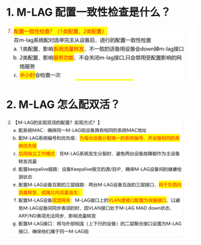 # 1. M-LAG 配置一致性检查是什么？

![alt text](images/面试题---M-LAG配置参数/image.png)

# 2. M-LAG 怎么配双活？

![alt text](images/面试题---M-LAG配置参数/image-1.png)
